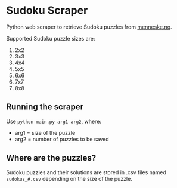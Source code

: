 **Sudoku Scraper**
===================


Python web scraper to retrieve Sudoku puzzles from [menneske.no](http://www.menneske.no/sudoku/eng/).

Supported Sudoku puzzle sizes are:
1. 2x2
2. 3x3
3. 4x4
4. 5x5
5. 6x6
6. 7x7
7. 8x8


Running the scraper
----------

Use `python main.py arg1 arg2`, where:
* arg1 = size of the puzzle
* arg2 = number of puzzles to be saved


Where are the puzzles?
----------------------
Sudoku puzzles and their solutions are stored in .csv files named `sudokus_#.csv` depending on the size of the puzzle.
